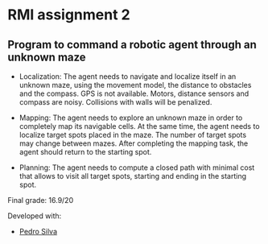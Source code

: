 # RMI assignment 2
## Program to command a robotic agent through an unknown maze

- Localization: The agent needs to navigate and localize itself in an unknown maze, using
the movement model, the distance to obstacles and the compass. GPS is not available.
Motors, distance sensors and compass are noisy. Collisions with walls will be penalized.

- Mapping: The agent needs to explore an unknown maze in order to completely map
its navigable cells. At the same time, the agent needs to localize target spots placed in
the maze. The number of target spots may change between mazes. After completing the
mapping task, the agent should return to the starting spot.

- Planning: The agent needs to compute a closed path with minimal cost that allows to
visit all target spots, starting and ending in the starting spot.

Final grade: 16.9/20

Developed with:

- [Pedro Silva](https://github.com/pedromsilva99)
